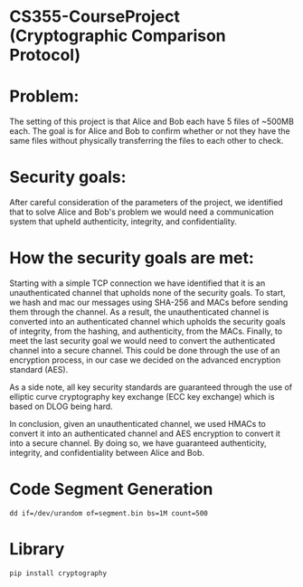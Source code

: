 # CS355-CourseProject (Cryptographic Comparison Protocol)

# Problem:
The setting of this project is that Alice and Bob each have 5 files of ~500MB each. The goal is for Alice and Bob to confirm whether or not they have the same files without physically transferring the files to each other to check.

# Security goals:
 After careful consideration of the parameters of the project, we identified that to solve Alice and Bob's problem we would need a communication system that upheld authenticity, integrity, and confidentiality.

# How the security goals are met:
Starting with a simple TCP connection we have identified that it is an unauthenticated channel that upholds none of the security goals. To start, we hash and mac our messages using SHA-256 and MACs before sending them through the channel. As a result, the unauthenticated channel is converted into an authenticated channel which upholds the security goals of integrity, from the hashing, and authenticity, from the MACs. Finally, to meet the last security goal we would need to convert the authenticated channel into a secure channel. This could be done through the use of an encryption process, in our case we decided on the advanced encryption standard (AES).

As a side note, all key security standards are guaranteed through the use of elliptic curve cryptography key exchange (ECC key exchange) which is based on DLOG being hard.
    
In conclusion, given an unauthenticated channel, we used HMACs to convert it into an authenticated channel and AES encryption to convert it into a secure channel. By doing so, we have guaranteed authenticity, integrity, and confidentiality between Alice and Bob.

# Code Segment Generation
```
dd if=/dev/urandom of=segment.bin bs=1M count=500
```

# Library
```
pip install cryptography
```
